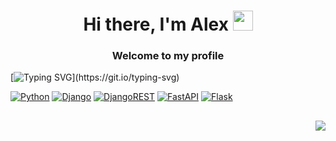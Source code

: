 <!--### Hi there 👋 -->
<h1 align="center">
  Hi there, I'm Alex
  <img src="https://github.com/blackcater/blackcater/raw/main/images/Hi.gif" height="32"/>
</h1>
<h3 align="center">
  Welcome to my profile
</h3>

[![Typing SVG](https://readme-typing-svg.herokuapp.com?font=Fira+Code&pause=1000&width=435&lines=Links+to+my+projects:)](https://git.io/typing-svg)

[![Python](https://img.shields.io/badge/python-3670A0?style=for-the-badge&logo=python&logoColor=ffdd54)](https://github.com/alexpro2022?tab=repositories&q=python3)
[![Django](https://img.shields.io/badge/django-%23092E20.svg?style=for-the-badge&logo=django&logoColor=white)](https://github.com/alexpro2022?tab=repositories&q=django)
[![DjangoREST](https://img.shields.io/badge/DJANGO-REST-ff1709?style=for-the-badge&logo=django&logoColor=white&color=ff1709&labelColor=gray)](https://github.com/alexpro2022?tab=repositories&q=drf)
[![FastAPI](https://img.shields.io/badge/FastAPI-005571?style=for-the-badge&logo=fastapi)](https://github.com/alexpro2022?tab=repositories&q=fastapi)
[![Flask](https://img.shields.io/badge/flask-%23000.svg?style=for-the-badge&logo=flask&logoColor=white)](https://github.com/alexpro2022?tab=repositories&q=flask)
<h2></h2>

<h3 align="right">
  <img src="https://komarev.com/ghpvc/?username=alexpro2022">
</h3>



<!--
![](https://komarev.com/ghpvc/?username=alexpro2022)
![SQLite](https://img.shields.io/badge/sqlite-%2307405e.svg?style=for-the-badge&logo=sqlite&logoColor=white)
![Postgres](https://img.shields.io/badge/postgres-%23316192.svg?style=for-the-badge&logo=postgresql&logoColor=white)
![Jinja](https://img.shields.io/badge/jinja-white.svg?style=for-the-badge&logo=jinja&logoColor=black)
![JWT](https://img.shields.io/badge/JWT-black?style=for-the-badge&logo=JSON%20web%20tokens)
![GitHub Actions](https://img.shields.io/badge/github%20actions-%232671E5.svg?style=for-the-badge&logo=githubactions&logoColor=white)
![Google Drive](https://img.shields.io/badge/Google%20Drive-4285F4?style=for-the-badge&logo=googledrive&logoColor=white)
![Google Cloud](https://img.shields.io/badge/GoogleCloud-%234285F4.svg?style=for-the-badge&logo=google-cloud&logoColor=white)


**alexpro2022/alexpro2022** is a ✨ _special_ ✨ repository because its `README.md` (this file) appears on your GitHub profile.

Here are some ideas to get you started:

- 🔭 I’m currently working on ...
- 🌱 I’m currently learning ...
- 👯 I’m looking to collaborate on ...
- 🤔 I’m looking for help with ...
- 💬 Ask me about ...
- 📫 How to reach me: ...
- 😄 Pronouns: ...
- ⚡ Fun fact: ...
-->

